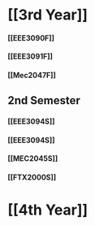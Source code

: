 
# [[3rd Year]]
#### [[EEE3090F]]
#### [[EEE3091F]]
#### [[Mec2047F]]

## 2nd Semester
#### [[EEE3094S]]
#### [[EEE3094S]]
#### [[MEC2045S]]
#### [[FTX2000S]]
# [[4th Year]]
